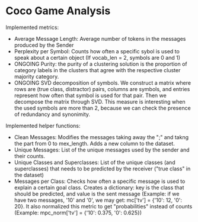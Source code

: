 # Coco Game Analysis

Implemented metrics:
* Average Message Length: Average number of tokens in the messages produced by the Sender
* Perplexity per Symbol: Counts how often a specific sybol is used to speak about a certain object (If vocab_len = 2, symbols are 0 and 1)
* ONGOING Purity: the purity of a clustering solution is the proportion of category labels in the clusters that agree with the respective cluster majority category.
* ONGOING SVD decomposition of symbols. We construct a matrix where rows are (true class, distractor) pairs, columns are symbols, and entries represent how often that symbol is used for that pair. Then we decompose the matrix through SVD. This measure is interesting when the used symbols are more than 2, because we can check the presence of redundancy and synonimity.


Implemented helper functions:
* Clean Messages: Modifies the messages taking away the ";" and takng the part from 0 to mex_length. Adds a new column to the dataset.
* Unique Messages: List of the unique messages used by the sender and their counts.
* Unique Classes and Superclasses: List of the unique classes (and superclasses) that needs to be predicted by the receiver ("true class" in the dataset)
* Messages per Class: Checks how often a specific message is used to explain a certain goal class. Creates a dictionary: key is the class that should be predicted, and value is the sent message (Example: if we have two messages, '10' and '0', we may get: mc['tv'] = {'10': 12, '0': 20}. It also normalized this metric to get "probabilities" instead of counts (Example: mpc_norm['tv'] = {'10': 0.375, '0': 0.625})

